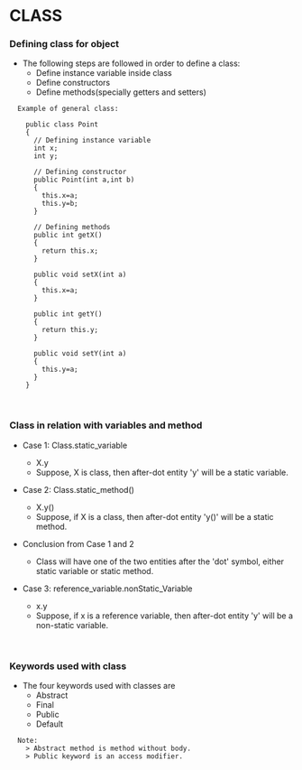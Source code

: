 # CLASS

### Defining class for object

- The following steps are followed in order to define a class:
  - Define instance variable inside class
  - Define constructors
  - Define methods(specially getters and setters)

```
  Example of general class:

    public class Point
    {
      // Defining instance variable
      int x;
      int y;

      // Defining constructor
      public Point(int a,int b)
      {
    	this.x=a;
    	this.y=b;
      }

      // Defining methods
      public int getX()
      {
    	return this.x;
      }

      public void setX(int a)
      {
    	this.x=a;
      }

      public int getY()
      {
    	return this.y;
      }

      public void setY(int a)
      {
    	this.y=a;
      }
    }
```

<br>

### Class in relation with variables and method

+ Case 1: Class.static_variable
  + X.y
  + Suppose, X is class, then after-dot entity 'y' will be a static variable.

+ Case 2: Class.static_method()
  + X.y()
  + Suppose, if X is a class, then after-dot entity 'y()' will be a static method.

+ Conclusion from Case 1 and 2
  + Class will have one of the two entities after the 'dot' symbol, either static variable or static method.

+ Case 3: reference_variable.nonStatic_Variable
  + x.y
  + Suppose, if x is a reference variable, then after-dot entity 'y' will be a non-static variable.

<br>

### Keywords used with class

+ The four keywords used with classes are
  + Abstract
  + Final
  + Public
  + Default

```
  Note:
    > Abstract method is method without body.
    > Public keyword is an access modifier.
```
